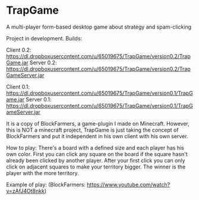 # TrapGame
A multi-player form-based desktop game about strategy and spam-clicking

Project in development. Builds:

Client 0.2: https://dl.dropboxusercontent.com/u/65019675/TrapGame/version0.2/TrapGame.jar
Server 0.2: https://dl.dropboxusercontent.com/u/65019675/TrapGame/version0.2/TrapGameServer.jar

Client 0.1: https://dl.dropboxusercontent.com/u/65019675/TrapGame/version0.1/TrapGame.jar
Server 0.1: https://dl.dropboxusercontent.com/u/65019675/TrapGame/version0.1/TrapGameServer.jar

It is a copy of BlockFarmers, a game-plugin I made on Minecraft.
However, this is NOT a minecraft project, TrapGame is just taking
the concept of BlockFarmers and put it independent in his own client
with his own server.

How to play:
There's a board with a defined size and each player has his own color.
First you can click any square on the board if the square hasn't already
been clicked by another player. After your first click you can only click
on adjacent squares to make your territory bigger. The winner is the player
with the more territory.

Example of play: (BlockFarmers: https://www.youtube.com/watch?v=zAfJ4Ot8nkk)



